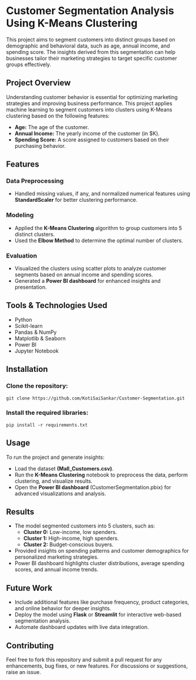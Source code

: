 # Customer Segmentation Analysis Using K-Means Clustering
This project aims to segment customers into distinct groups based on demographic and behavioral data, such as age, annual income, and spending score. The insights derived from this segmentation can help businesses tailor their marketing strategies to target specific customer groups effectively.


## Project Overview
Understanding customer behavior is essential for optimizing marketing strategies and improving business performance. This project applies machine learning to segment customers into clusters using K-Means clustering based on the following features:

- **Age:** The age of the customer.
- **Annual Income:** The yearly income of the customer (in $K).
- **Spending Score:** A score assigned to customers based on their purchasing behavior.


## Features
### Data Preprocessing
- Handled missing values, if any, and normalized numerical features using **StandardScaler** for better clustering performance.
### Modeling
- Applied the **K-Means Clustering** algorithm to group customers into 5 distinct clusters.
- Used the **Elbow Method** to determine the optimal number of clusters.
### Evaluation
- Visualized the clusters using scatter plots to analyze customer segments based on annual income and spending scores.
- Generated a **Power BI dashboard** for enhanced insights and presentation.


## Tools & Technologies Used
- Python
- Scikit-learn
- Pandas & NumPy
- Matplotlib & Seaborn
- Power BI
- Jupyter Notebook


## Installation
### Clone the repository:
```
git clone https://github.com/KotiSaiSankar/Customer-Segmentation.git

```

### Install the required libraries:
```
pip install -r requirements.txt

```

## Usage
To run the project and generate insights:

- Load the dataset **(Mall_Customers.csv)**.
- Run the **K-Means Clustering** notebook to preprocess the data, perform clustering, and visualize results.
- Open the **Power BI dashboard** (CustomerSegmentation.pbix) for advanced visualizations and analysis.


## Results
- The model segmented customers into 5 clusters, such as:
  - **Cluster 0:** Low-income, low spenders.
  - **Cluster 1:** High-income, high spenders.
  - **Cluster 2:** Budget-conscious buyers.
- Provided insights on spending patterns and customer demographics for personalized marketing strategies.
- Power BI dashboard highlights cluster distributions, average spending scores, and annual income trends.


## Future Work
- Include additional features like purchase frequency, product categories, and online behavior for deeper insights.
- Deploy the model using **Flask** or **Streamlit** for interactive web-based segmentation analysis.
- Automate dashboard updates with live data integration.


## Contributing
Feel free to fork this repository and submit a pull request for any enhancements, bug fixes, or new features. For discussions or suggestions, raise an issue.

